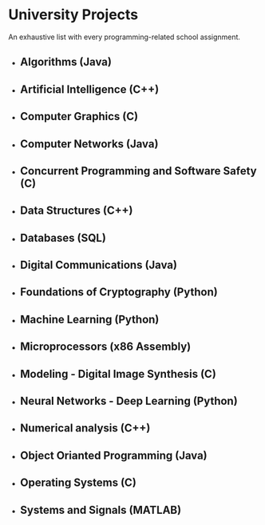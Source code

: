 # University Projects
An exhaustive list with every programming-related school assignment.

* ## Algorithms (Java)
* ## Artificial Intelligence (C++)
* ## Computer Graphics (C)
* ## Computer Networks (Java)
* ## Concurrent Programming and Software Safety (C)
* ## Data Structures (C++)
* ## Databases (SQL)
* ## Digital Communications (Java)
* ## Foundations of Cryptography (Python)
* ## Machine Learning (Python)
* ## Microprocessors (x86 Assembly)
* ## Modeling - Digital Image Synthesis (C)
* ## Neural Networks - Deep Learning (Python)
* ## Numerical analysis (C++)
* ## Object Orianted Programming (Java)
* ## Operating Systems (C)
* ## Systems and Signals (MATLAB)
